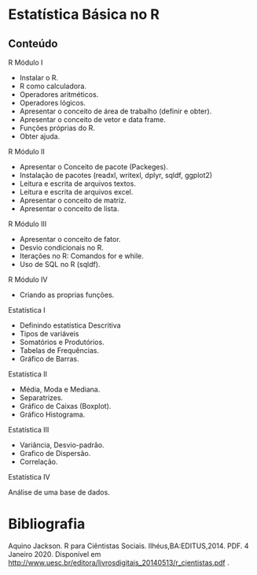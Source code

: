 # Estatística Básica no R

## Conteúdo


R Módulo I

+ Instalar o R.
+ R como calculadora.
+ Operadores aritméticos.
+ Operadores lógicos.
+ Apresentar o conceito de área de trabalho (definir e obter).
+ Apresentar o conceito de vetor e data frame.
+ Funções próprias do R.
+ Obter ajuda.

R Módulo II

+ Apresentar o Conceito de pacote (Packeges).
+ Instalação de pacotes (readxl, writexl, dplyr, sqldf, ggplot2)
+ Leitura e escrita de arquivos textos.
+ Leitura e escrita de arquivos excel.
+ Apresentar o conceito de matriz.
+ Apresentar o conceito de lista.

R Módulo III

+ Apresentar o conceito de fator.
+ Desvio condicionais no R.
+ Iterações no R: Comandos for e while.
+ Uso de SQL no R (sqldf).

R Módulo IV

+ Criando as proprias funções.

Estatística I

+ Definindo estatística Descritiva
+ Tipos de variáveis
+ Somatórios e Produtórios.
+ Tabelas de Frequências.
+ Gráfico de Barras.

Estatística II

+ Média, Moda e Mediana.
+ Separatrizes.
+ Gráfico de Caixas (Boxplot).
+ Gráfico Histograma.

Estatística III

+ Variância, Desvio-padrão.
+ Grafico de Dispersão.
+ Correlação.

Estatística IV

Análise de uma base de dados.


# Bibliografia

Aquino Jackson. R para Ciêntistas Sociais. Ilhéus,BA:EDITUS,2014. PDF. 4 Janeiro
2020. Disponível em http://www.uesc.br/editora/livrosdigitais_20140513/r_cientistas.pdf .

